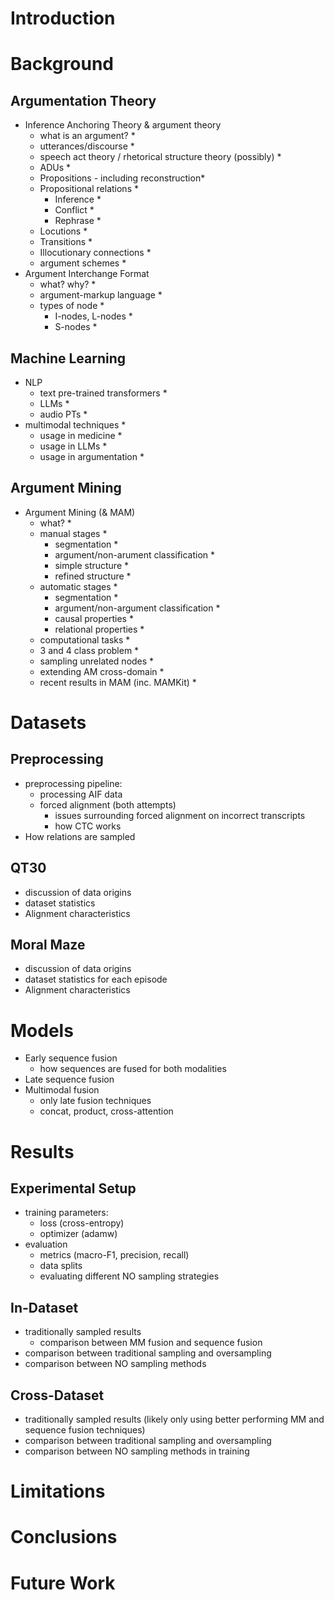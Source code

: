 # Introduction

# Background

## Argumentation Theory

- Inference Anchoring Theory & argument theory
  - what is an argument? *
  - utterances/discourse *
  - speech act theory / rhetorical structure theory (possibly) *
  - ADUs *
  - Propositions - including reconstruction*
  - Propositional relations *
    - Inference *
    - Conflict *
    - Rephrase *
  - Locutions *
  - Transitions *
  - Illocutionary connections *
  - argument schemes *
- Argument Interchange Format
  - what? why? *
  - argument-markup language *
  - types of node *
    - I-nodes, L-nodes *
    - S-nodes *

## Machine Learning

- NLP
  - text pre-trained transformers *
  - LLMs *
  - audio PTs *
- multimodal techniques *
  - usage in medicine *
  - usage in LLMs *
  - usage in argumentation *

## Argument Mining

- Argument Mining (& MAM)
  - what? *
  - manual stages *
    - segmentation *
    - argument/non-arument classification *
    - simple structure *
    - refined structure *
  - automatic stages *
    - segmentation *
    - argument/non-argument classification *
    - causal properties *
    - relational properties *
  - computational tasks *
  - 3 and 4 class problem *
  - sampling unrelated nodes *
  - extending AM cross-domain *
  - recent results in MAM (inc. MAMKit) *

# Datasets

## Preprocessing

- preprocessing pipeline:
  - processing AIF data
  - forced alignment (both attempts)
    - issues surrounding forced alignment on incorrect transcripts
    - how CTC works
- How relations are sampled

## QT30

- discussion of data origins
- dataset statistics
- Alignment characteristics

## Moral Maze

- discussion of data origins
- dataset statistics for each episode
- Alignment characteristics

# Models

- Early sequence fusion
  - how sequences are fused for both modalities
- Late sequence fusion
- Multimodal fusion
  - only late fusion techniques
  - concat, product, cross-attention

# Results

## Experimental Setup

- training parameters:
  - loss (cross-entropy)
  - optimizer (adamw)
- evaluation
  - metrics (macro-F1, precision, recall)
  - data splits
  - evaluating different NO sampling strategies

## In-Dataset

- traditionally sampled results
  - comparison between MM fusion and sequence fusion
- comparison between traditional sampling and oversampling
- comparison between NO sampling methods

## Cross-Dataset

- traditionally sampled results (likely only using better performing MM and sequence fusion techniques)
- comparison between traditional sampling and oversampling
- comparison between NO sampling methods in training

# Limitations

# Conclusions

# Future Work
